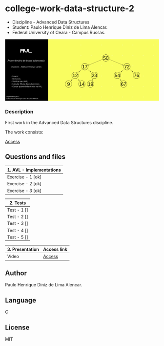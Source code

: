 # college-work-data-structure-2
- Discipline - Advanced Data Structures
- Student: Paulo Henrique Diniz de Lima Alencar.
- Federal University of Ceara - Campus Russas.

![Screenshot](img/banner.png)

### Description
First work in the Advanced Data Structures discipline.

The work consists:

[Access](https://github.com/pauloh-alc/AVL-tree/tree/main/list-of-questions)


## Questions and files

| 1. AVL - Implementations  | 
| ------------------- | 
|    Exercise - 1 [ok]    |  
|    Exercise - 2 [ok]    |  
|    Exercise - 3 [ok]    |  

| 2. Tests            | 
| -------------------   | 
|    Test - 1 []    |  
|    Test - 2 []    |  
|    Test - 3 []    |  
|    Test - 4 []    |  
|    Test - 5 []    |  

| 3. Presentation       | Access link     |
| -------------------   | ------------------- |
|    Video   | [Access](https://www.google.com/) |  

## Author
Paulo Henrique Diniz de Lima Alencar.

## Language

C

## License

MIT
